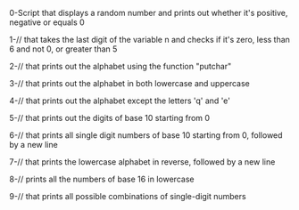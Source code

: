 0-Script that displays a random number and prints out whether it's positive, negative or equals 0

1-// that takes the last digit of the variable n and checks if it's zero, less than 6 and not 0, or greater than 5

2-// that prints out the alphabet using the function "putchar"

3-// that prints out the alphabet in both lowercase and uppercase

4-// that prints out the alphabet except the letters 'q' and 'e'

5-// that prints out the digits of base 10 starting from 0

6-// that prints all single digit numbers of base 10 starting from 0, followed by a new line

7-// that prints the lowercase alphabet in reverse, followed by a new line

8-// prints all the numbers of base 16 in lowercase

9-// that prints all possible combinations of single-digit numbers

